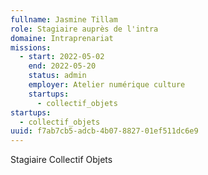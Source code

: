 ```yaml
---
fullname: Jasmine Tillam
role: Stagiaire auprès de l'intra
domaine: Intraprenariat
missions:
  - start: 2022-05-02
    end: 2022-05-20
    status: admin
    employer: Atelier numérique culture
    startups:
      - collectif_objets
startups:
  - collectif_objets
uuid: f7ab7cb5-adcb-4b07-8827-01ef511dc6e9
---
```

Stagiaire Collectif Objets